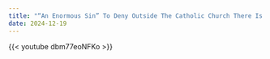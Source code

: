 ```yaml
---
title: "“An Enormous Sin” To Deny Outside The Catholic Church There Is No Salvation"
date: 2024-12-19
---
```


{{< youtube dbm77eoNFKo >}}
